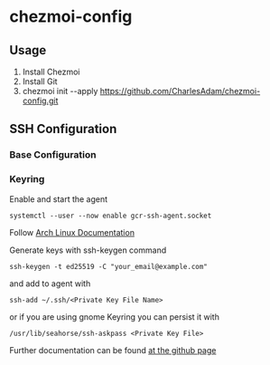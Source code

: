 # chezmoi-config

## Usage
1. Install Chezmoi
2. Install Git
3. chezmoi init --apply https://github.com/CharlesAdam/chezmoi-config.git

## SSH Configuration

### Base Configuration

### Keyring
Enable and start the agent
```
systemctl --user --now enable gcr-ssh-agent.socket
```
Follow [Arch Linux Documentation](https://wiki.archlinux.org/title/GNOME/Keyring)

Generate keys with ssh-keygen command
```
ssh-keygen -t ed25519 -C "your_email@example.com"
```
and add to agent with
```
ssh-add ~/.ssh/<Private Key File Name>
```
or if you are using gnome Keyring you can persist it with
```
/usr/lib/seahorse/ssh-askpass <Private Key File>
```
Further documentation can be found [at the github page](https://docs.github.com/en/authentication/connecting-to-github-with-ssh/generating-a-new-ssh-key-and-adding-it-to-the-ssh-agent)
